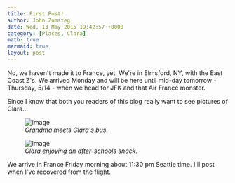 ```yaml
---
title: First Post!
author: John Zumsteg
date: Wed, 13 May 2015 19:42:57 +0000
category: [Places, Clara]
math: true
mermaid: true
layout: post
---
```

No, we haven't made it to France, yet. We're in Elmsford, NY, with the East Coast Z's. We arrived Monday and will be here until mid-day tomorrow - Thursday, 5/14 - when we head for JFK and that Air France monster.

Since I know that both you readers of this blog really want to see pictures of Clara...

<figure class = "portrait">
	<img src="{{"/assets/images/2015/05/DSC04492.jpg" | prepend: site.baseurl  }}" alt="Image" />
	<figcaption><em>Grandma meets Clara's bus.</em></figcaption>
</figure>



<figure class = "portrait">
	<img src="{{"/assets/images/2015/05/DSC04506.jpg" | prepend: site.baseurl  }}" alt="Image" />
	<figcaption><em>Clara enjoying an after-schools snack.</em></figcaption>
</figure>



We arrive in France Friday morning about 11:30 pm Seattle time. I'll post when I've recovered from the flight.
